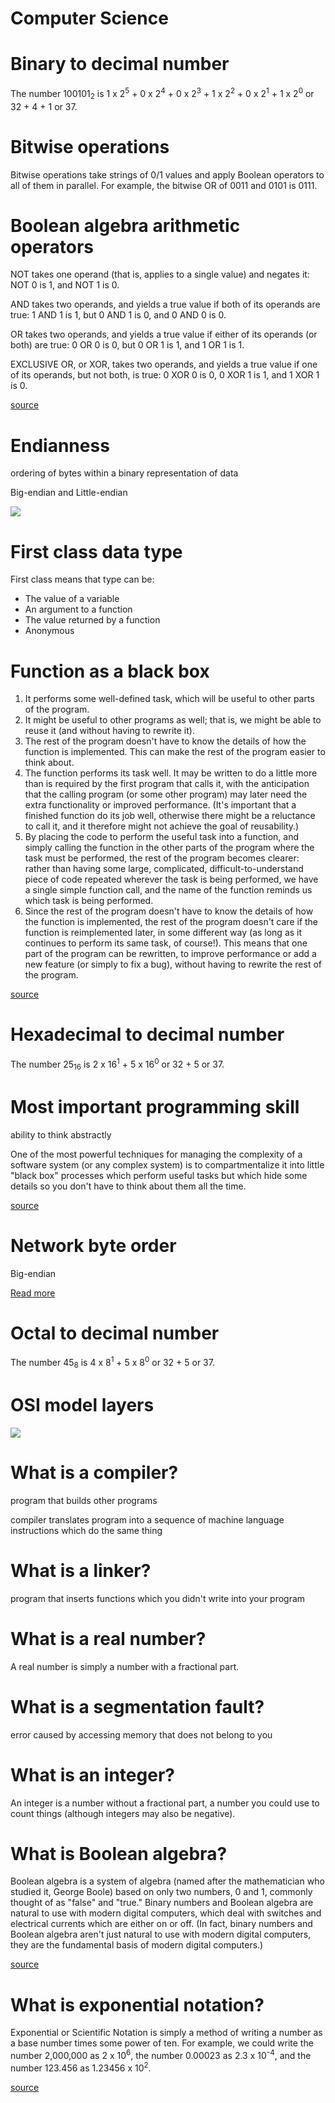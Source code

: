 # Computer Science

# Binary to decimal number

The number 100101<sub>2</sub> is 1 x 2<sup>5</sup> + 0 x 2<sup>4</sup> + 0 x 2<sup>3</sup> + 1 x 2<sup>2</sup> + 0 x 2<sup>1</sup> + 1 x 2<sup>0</sup> or 32 + 4 + 1 or 37.

# Bitwise operations

Bitwise operations take strings of 0/1 values and apply Boolean operators to all of them in parallel. For example, the bitwise OR of 0011 and 0101 is 0111.

# Boolean algebra arithmetic operators

NOT takes one operand (that is, applies to a single value) and negates it: NOT 0 is 1, and NOT 1 is 0.

AND takes two operands, and yields a true value if both of its operands are true: 1 AND 1 is 1, but 0 AND 1 is 0, and 0 AND 0 is 0.

OR takes two operands, and yields a true value if either of its operands (or both) are true: 0 OR 0 is 0, but 0 OR 1 is 1, and 1 OR 1 is 1.

EXCLUSIVE OR, or XOR, takes two operands, and yields a true value if one of its operands, but not both, is true: 0 XOR 0 is 0, 0 XOR 1 is 1, and 1 XOR 1 is 0.

[source](https://www.eskimo.com/~scs/cclass/mathintro/sx4.html)

# Endianness

ordering of bytes within a binary representation of data

Big-endian and Little-endian

![](/files/endianpig.png)

# First class data type

First class means that type can be:

- The value of a variable
- An argument to a function
- The value returned by a function
- Anonymous

# Function as a black box

1. It performs some well-defined task, which will be useful to other parts of the program.
1. It might be useful to other programs as well; that is, we might be able to reuse it (and without having to rewrite it).
1. The rest of the program doesn't have to know the details of how the function is implemented. This can make the rest of the program easier to think about.
1. The function performs its task well. It may be written to do a little more than is required by the first program that calls it, with the anticipation that the calling program (or some other program) may later need the extra functionality or improved performance. (It's important that a finished function do its job well, otherwise there might be a reluctance to call it, and it therefore might not achieve the goal of reusability.)
1. By placing the code to perform the useful task into a function, and simply calling the function in the other parts of the program where the task must be performed, the rest of the program becomes clearer: rather than having some large, complicated, difficult-to-understand piece of code repeated wherever the task is being performed, we have a single simple function call, and the name of the function reminds us which task is being performed.
1. Since the rest of the program doesn't have to know the details of how the function is implemented, the rest of the program doesn't care if the function is reimplemented later, in some different way (as long as it continues to perform its same task, of course!). This means that one part of the program can be rewritten, to improve performance or add a new feature (or simply to fix a bug), without having to rewrite the rest of the program.

[source](https://www.eskimo.com/~scs/cclass/notes/sx5.html)

# Hexadecimal to decimal number

The number 25<sub>16</sub> is 2 x 16<sup>1</sup> + 5 x 16<sup>0</sup> or 32 + 5 or 37.

# Most important programming skill

ability to think abstractly

One of the most powerful techniques for managing the complexity of a software
system (or any complex system) is to compartmentalize it into little "black
box" processes which perform useful tasks but which hide some details so you
don't have to think about them all the time.

[source](https://www.eskimo.com/~scs/cclass/progintro/sx1.html)

# Network byte order

Big-endian

[Read more](/notes/programming/cs#endianness)

# Octal to decimal number

The number 45<sub>8</sub> is 4 x 8<sup>1</sup> + 5 x 8<sup>0</sup> or 32 + 5 or 37.

# OSI model layers

![](/files/programming/cs/osi-model-layers.jpeg)

# What is a compiler?

program that builds other programs

compiler translates program into a sequence of machine language instructions which do the same thing

# What is a linker?

program that inserts functions which you didn't write into your program

# What is a real number?

A real number is simply a number with a fractional part.

# What is a segmentation fault?

error caused by accessing memory that does not belong to you

# What is an integer?

An integer is a number without a fractional part, a number you could use to count things (although integers may also be negative).

# What is Boolean algebra?

Boolean algebra is a system of algebra (named after the mathematician who studied it, George Boole) based on only two numbers, 0 and 1, commonly thought of as "false" and "true." Binary numbers and Boolean algebra are natural to use with modern digital computers, which deal with switches and electrical currents which are either on or off. (In fact, binary numbers and Boolean algebra aren't just natural to use with modern digital computers, they are the fundamental basis of modern digital computers.)

[source](https://www.eskimo.com/~scs/cclass/mathintro/sx4.html)

# What is exponential notation?

Exponential or Scientific Notation is simply a method of writing a number as a base number times some power of ten. For example, we could write the number 2,000,000 as 2 x 10<sup>6</sup>, the number 0.00023 as 2.3 x 10<sup>-4</sup>, and the number 123.456 as 1.23456 x 10<sup>2</sup>.

[source](https://www.eskimo.com/~scs/cclass/mathintro/sx2.html)
